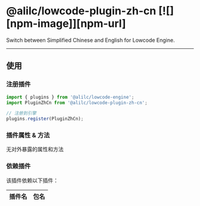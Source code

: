 # @alilc/lowcode-plugin-zh-cn [![][npm-image]][npm-url]

Switch between Simplified Chinese and English for Lowcode Engine.

---

## 使用

### 注册插件
```jsx
import { plugins } from '@alilc/lowcode-engine';
import PluginZhCn from '@alilc/lowcode-plugin-zh-cn';

// 注册到引擎
plugins.register(PluginZhCn);
```

### 插件属性 & 方法

无对外暴露的属性和方法

### 依赖插件

该插件依赖以下插件：

| 插件名 | 包名 |
| --- | --- |
